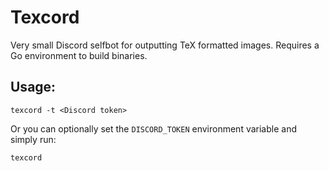 # Texcord
Very small Discord selfbot for outputting TeX formatted images.
Requires a Go environment to build binaries.

## Usage:
`texcord -t <Discord token>`

Or you can optionally set the `DISCORD_TOKEN` environment variable and simply run:

`texcord`